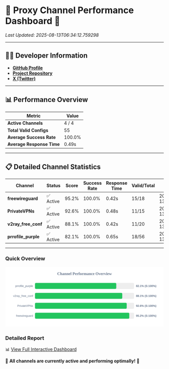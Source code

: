 # 🌟 Proxy Channel Performance Dashboard 🌟

_Last Updated: 2025-08-13T06:34:12.759298_

---

## 👩‍💻 Developer Information

- **[GitHub Profile](https://github.com/4n0nymou3)**  
- **[Project Repository](https://github.com/4n0nymou3/multi-proxy-config-fetcher)**  
- **[X (Twitter)](https://x.com/4n0nymou3)**  

---

## 📊 Performance Overview

| Metric                | Value       |
|-----------------------|-------------|
| **Active Channels**   | 4 / 4       |
| **Total Valid Configs** | 55          |
| **Average Success Rate** | 100.0%      |
| **Average Response Time** | 0.49s       |

---

## 📋 Detailed Channel Statistics

| Channel          | Status     | Score  | Success Rate | Response Time | Valid/Total | Last Success               |
|------------------|------------|--------|--------------|---------------|-------------|----------------------------|
| **freewireguard**  | ✅ Active  | 95.2%  | 100.0% | 0.42s         | 15/18       | 2025-08-13T06:34:12.757411 |
| **PrivateVPNs**  | ✅ Active  | 92.6%  | 100.0% | 0.48s         | 11/15       | 2025-08-13T06:34:12.308189 |
| **v2ray_free_conf**  | ✅ Active  | 88.1%  | 100.0% | 0.42s         | 11/20       | 2025-08-13T06:34:11.781420 |
| **prrofile_purple**  | ✅ Active  | 82.1%  | 100.0% | 0.65s         | 18/56       | 2025-08-13T06:34:11.309105 |

---

### Quick Overview
<div align="center">
  <a href="https://raw.githubusercontent.com/nullluser/NullRepo/refs/heads/main/assets/channel_stats_chart.svg">
    <img src="https://raw.githubusercontent.com/nullluser/NullRepo/refs/heads/main/assets/channel_stats_chart.svg" alt="Source Performance Statistics" width="800">
  </a>
</div>

### Detailed Report
📊 [View Full Interactive Dashboard](https://htmlpreview.github.io/?https://github.com/nullluser/NullRepo/blob/main/assets/performance_report.html)

🎉 **All channels are currently active and performing optimally!** 🎉
